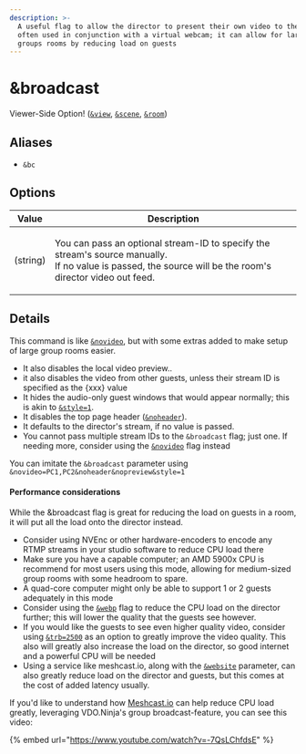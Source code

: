 ```yaml
---
description: >-
  A useful flag to allow the director to present their own video to the group,
  often used in conjunction with a virtual webcam; it can allow for larger
  groups rooms by reducing load on guests
---
```


# \&broadcast

Viewer-Side Option! ([`&view`](view.md), [`&scene`](scene.md), [`&room`](../../general-settings/room.md))

## Aliases

* `&bc`

## Options

| Value    | Description                                                                                                                                                         |
| -------- | ------------------------------------------------------------------------------------------------------------------------------------------------------------------- |
| (string) | <p>You can pass an optional stream-ID to specify the stream's source manually.<br>If no value is passed, the source will be the room's director video out feed.</p> |

## Details

This command is like [`&novideo`](../../advanced-settings.md#novideo), but with some extras added to make setup of large group rooms easier.

* It also disables the local video preview..
* it also disables the video from other guests, unless their stream ID is specified as the {xxx} value
* It hides the audio-only guest windows that would appear normally; this is akin to [`&style=1`](../../advanced-settings.md#style).
* It disables the top page header ([`&noheader`](../../advanced-settings.md#noheader)).
* It defaults to the director's stream, if no value is passed.
* You cannot pass multiple stream IDs to the `&broadcast` flag; just one. If needing more, consider using the [`&novideo`](novideo.md) flag instead

You can imitate the `&broadcast` parameter using `&novideo=PC1,PC2&noheader&nopreview&style=1`

#### Performance considerations

While the \&broadcast flag is great for reducing the load on guests in a room, it will put all the load onto the director instead. &#x20;

* Consider using NVEnc or other hardware-encoders to encode any RTMP streams in your studio software to reduce CPU load there
* Make sure you have a capable computer; an AMD 5900x CPU is recommend for most users using this mode, allowing for medium-sized group rooms with some headroom to spare.
* A quad-core computer might only be able to support 1 or 2 guests adequately in this mode
* Consider using the [`&webp`](webp.md) flag to reduce the CPU load on the director further; this will lower the quality that the guests see however.
* If you would like the guests to see even higher quality video, consider using [`&trb=2500`](totalroombitrate.md) as an option to greatly improve the video quality. This also will greatly also increase the load on the director, so good internet and a powerful CPU will be needed
* Using a service like meshcast.io, along with the [`&website`](../../source-settings/and-website.md) parameter, can also greatly reduce load on the director and guests, but this comes at the cost of added latency usually.

If you'd like to understand how [Meshcast.io](https://meshcast.io/) can help reduce CPU load greatly, leveraging VDO.Ninja's group broadcast-feature, you can see this video:&#x20;

{% embed url="https://www.youtube.com/watch?v=-7QsLChfdsE" %}
